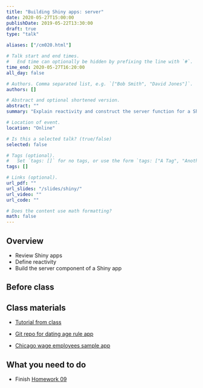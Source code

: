 ```yaml
---
title: "Building Shiny apps: server"
date: 2020-05-27T15:00:00
publishDate: 2019-05-22T13:30:00
draft: true
type: "talk"

aliases: ["/cm020.html"]

# Talk start and end times.
#   End time can optionally be hidden by prefixing the line with `#`.
time_end: 2020-05-27T16:20:00
all_day: false

# Authors. Comma separated list, e.g. `["Bob Smith", "David Jones"]`.
authors: []

# Abstract and optional shortened version.
abstract: ""
summary: "Explain reactivity and construct the server function for a Shiny application."

# Location of event.
location: "Online"

# Is this a selected talk? (true/false)
selected: false

# Tags (optional).
#   Set `tags: []` for no tags, or use the form `tags: ["A Tag", "Another Tag"]` for one or more tags.
tags: []

# Links (optional).
url_pdf: ""
url_slides: "/slides/shiny/"
url_video: ""
url_code: ""

# Does the content use math formatting?
math: false
---
```




## Overview

* Review Shiny apps
* Define reactivity
* Build the server component of a Shiny app

## Before class

## Class materials

* [Tutorial from class](/notes/shiny/)

* [Git repo for dating age rule app](https://github.com/bensoltoff/age-rule)
* [Chicago wage employees sample app](https://bensoltoff.shinyapps.io/chicago-employees/)

## What you need to do

* Finish [Homework 09](/homework/shiny/)

